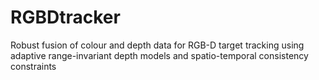 # RGBDtracker
Robust fusion of colour and depth data for RGB-D target tracking using adaptive range-invariant depth models and spatio-temporal consistency constraints
